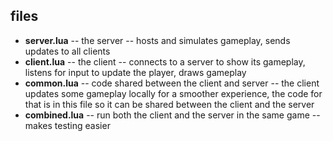 ## files

- **server.lua** -- the server -- hosts and simulates gameplay, sends updates to all clients
- **client.lua** -- the client -- connects to a server to show its gameplay, listens for input to update the player, draws gameplay
- **common.lua** -- code shared between the client and server -- the client updates some gameplay locally for a smoother experience, the code for that is in this file so it can be shared between the client and the server
- **combined.lua** -- run both the client and the server in the same game -- makes testing easier
